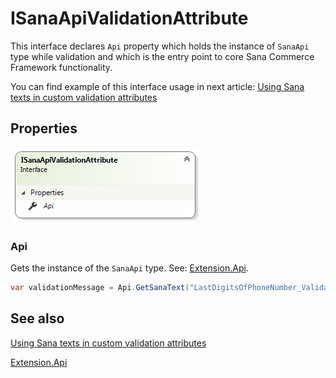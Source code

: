 ﻿# ISanaApiValidationAttribute

This interface declares `Api` property which holds the instance of `SanaApi` type while validation and which is the entry point to core Sana Commerce Framework functionality.

You can find example of this interface usage in next article: [Using Sana texts in custom validation attributes](https://community.sana-commerce.com/docs/SCC_Guides/Extensions/how-to//sana-texts-in-validation-attributes.md)

## Properties

![Diagram](img/sana-api-validation-attribute/diagram.png)

### Api

Gets the instance of the `SanaApi` type. See: [Extension.Api](extension-api.md).

```cs
var validationMessage = Api.GetSanaText("LastDigitsOfPhoneNumber_ValidationMessage", "The last digits of your phone are incorrect.");
```

## See also

[Using Sana texts in custom validation attributes](https://community.sana-commerce.com/docs/SCC_Guides/Extensions/how-to//sana-texts-in-validation-attributes.md)

[Extension.Api](extension-api.md)